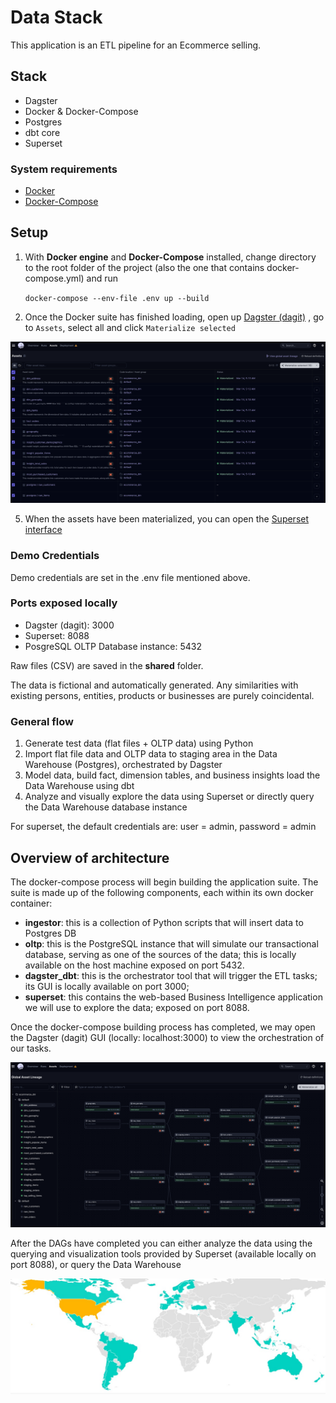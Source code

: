 # Data Stack

This application is an ETL pipeline for an Ecommerce selling.

## Stack

- Dagster
- Docker & Docker-Compose
- Postgres
- dbt core
- Superset


### System requirements
* [Docker](https://docs.docker.com/engine/install/)
* [Docker-Compose](https://docs.docker.com/compose/install/)

## Setup


1. With **Docker engine** and **Docker-Compose** installed, change directory to the root folder of the project (also the one that contains docker-compose.yml) and run

    `docker-compose --env-file .env up --build`

2. Once the Docker suite has finished loading, open up [Dagster (dagit)](http://localhost:3000) , go to `Assets`, select all and click `Materialize selected`

![Dagit](resources/dagit.png "Dagit")

5. When the assets have been materialized, you can open the [Superset interface](http://localhost:8088)


### Demo Credentials

Demo credentials are set in the .env file mentioned above. 

### Ports exposed locally
* Dagster (dagit): 3000
* Superset: 8088
* PosgreSQL OLTP Database instance: 5432

Raw files (CSV) are saved in the **shared** folder.

The data is fictional and automatically generated. Any similarities with existing persons, entities, products or businesses are purely coincidental.

### General flow

1. Generate test data (flat files + OLTP data) using Python
2. Import flat file data and OLTP data to staging area in the Data Warehouse (Postgres), orchestrated by Dagster
3. Model data, build fact, dimension tables, and business insights load the Data Warehouse using dbt
4. Analyze and visually explore the data using Superset or directly query the Data Warehouse database instance

For superset, the default credentials are: user = admin, password = admin


## Overview of architecture

The docker-compose process will begin building the application suite. The suite is made up of the following components, each within its own docker container:
* **ingestor**: this is a collection of Python scripts that will insert data to Postgres DB
* **oltp**: this is the PostgreSQL instance that will simulate our transactional database, serving as one of the sources of the data; this is locally available on the host machine exposed on port 5432.
* **dagster_dbt**: this is the orchestrator tool that will trigger the ETL tasks; its GUI is locally available on port 3000; 
* **superset**: this contains the web-based Business Intelligence application we will use to explore the data; exposed on port 8088.

Once the docker-compose building process has completed, we may open the Dagster (dagit) GUI (locally: localhost:3000) to view the orchestration of our tasks.



![Dagster](resources/orchestration.png "Orchestration with Dagster")


After the DAGs have completed you can either analyze the data using the querying and visualization tools provided by Superset (available locally on port 8088), or query the Data Warehouse

![Apache Superset](resources/superset.png "Superset")
